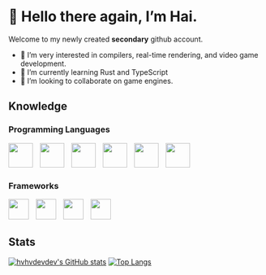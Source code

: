 # 👋 Hello there again, I’m Hai.
Welcome to my newly created __secondary__ github account.
- 👀 I’m very interested in compilers, real-time rendering, and video game development.
- 🌱 I’m currently learning Rust and TypeScript
- 💞️ I’m looking to collaborate on game engines.

## Knowledge
### Programming Languages

<div style="display: inline-block;">
<img src="https://upload.wikimedia.org/wikipedia/commons/1/18/C_Programming_Language.svg" width="48" height="48" style="display: inline;margin-right: 10px;" />
<img src="https://www.rust-lang.org/logos/rust-logo-256x256.png" width="48" height="48" style="display: inline;margin-right: 10px;" />
<img src="https://upload.wikimedia.org/wikipedia/commons/4/4c/Typescript_logo_2020.svg" width="48" height="48" style="display: inline;margin-right: 10px;" />
<img src="https://www.scala-lang.org/resources/img/frontpage/scala-spiral.png" width="48" height="48" style="display: inline;margin-right: 10px;" />
<img src="https://upload.wikimedia.org/wikipedia/commons/c/c3/Python-logo-notext.svg" width="48" height="48" style="display: inline;margin-right: 10px;" />
<img src="https://upload.wikimedia.org/wikipedia/commons/7/73/Ruby_logo.svg" width="48" height="48" style="display: inline;margin-right: 10px;" />
  
  
  
</div>

### Frameworks

<div style="display: inline-block;">

<img src="https://static.djangoproject.com/img/logos/django-logo-negative.svg" height="40" style="display: inline;margin-right: 10px;" />
<img src="https://upload.wikimedia.org/wikipedia/commons/6/62/Ruby_On_Rails_Logo.svg" height="40" style="display: inline;margin-right: 10px;" />
<img src="https://raw.githubusercontent.com/sveltejs/branding/master/svelte-horizontal.svg" height="40" style="display: inline;margin-right: 10px;" />
<img src="https://upload.wikimedia.org/wikipedia/commons/9/95/Vue.js_Logo_2.svg" height="40" style="display: inline;margin-right: 10px;" />

  
</div>

## Stats

[![hvhvdevdev's GitHub stats](https://github-readme-stats.vercel.app/api?username=hvhvdevdev&show_icons=true&theme=onedark&hide=contribs)]()
[![Top Langs](https://github-readme-stats.vercel.app/api/top-langs/?username=hvhvdevdev&layout=compact&theme=onedark)]()

<!---
hvhvdevdev/hvhvdevdev is a ✨ special ✨ repository because its `README.md` (this file) appears on your GitHub profile.
You can click the Preview link to take a look at your changes.
--->
